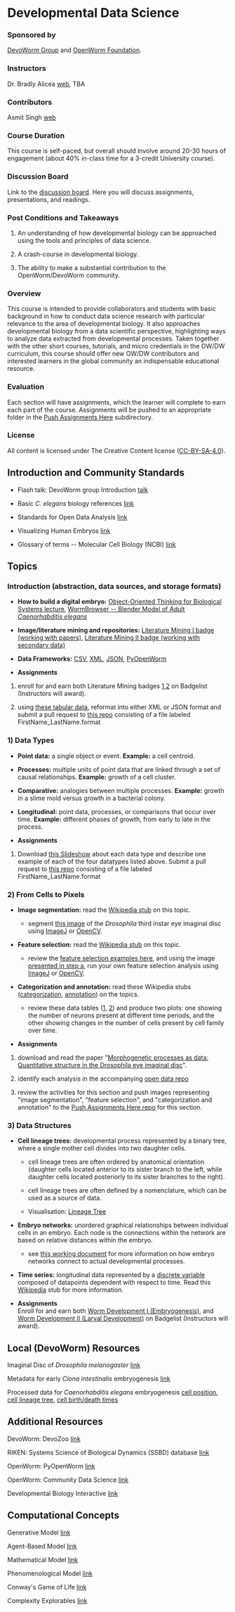 # Developmental Data Science  
### Sponsored by  
[DevoWorm Group](https://devoworm.weebly.com/) and [OpenWorm Foundation](http://openworm.org/). 

### Instructors  
Dr. Bradly Alicea [web](https://bradly-alicea.weebly.com/), TBA

### Contributors
Asmit Singh [web](https://github.com/asmitks)

### Course Duration  
This course is self-paced, but overall should involve around 20-30 hours of engagement (about 40% in-class time for a 3-credit University course).  

### Discussion Board
Link to the [discussion board](https://eliademy.com/app/a/courses/bdb7b0a934/discussions). Here you will discuss assignments, presentations, and readings.

### Post Conditions and Takeaways
1) An understanding of how developmental biology can be approached using the tools and principles of data science.  

2) A crash-course in developmental biology.  

3) The ability to make a substantial contribution to the OpenWorm/DevoWorm community.  

### Overview 
This course is intended to provide collaborators and students with basic background in how to conduct data science research with particular relevance to the area of developmental biology. It also approaches developmental biology from a data scientific perspective, highlighting ways to analyze data extracted from developmental processes. Taken together with the other short courses, tutorials, and micro credentials in the OW/DW curriculum, this course should offer new OW/DW contributors and interested learners in the global community an indispensable educational resource.

### Evaluation  
Each section will have assignments, which the learner will complete to earn each part of the course. Assignments will be pushed to an appropriate folder in the [Push Assignments Here](https://github.com/devoworm/OW-DW-Education/tree/master/Developmental%20Data%20Science/Push%20Assignments%20Here) subdirectory.


### License  
All content is licensed under The Creative Content license ([CC-BY-SA-4.0](https://github.com/devoworm/Licensing-DRM/blob/master/CC-BY-SA-4.0%20License.md)).  

## Introduction and Community Standards  
* Flash talk: DevoWorm group Introduction   [talk](https://www.youtube.com/watch?v=7jpksJcYK6E)  

* Basic _C. elegans_ biology references   [link](https://github.com/devoworm/devoworm.github.io/blob/master/Basic-C.%20elegans-Biology-References.md)  

* Standards for Open Data Analysis   [link](https://github.com/devoworm/devoworm.github.io/blob/master/Creating-Open-Datasets.md)  

* Visualizing Human Embryos   [link](https://embryo.asu.edu/pages/visualizing-human-embryos-1999-bradley-richard-smith)  

* Glossary of terms -- Molecular Cell Biology (NCBI)   [link](https://www.ncbi.nlm.nih.gov/books/NBK21607/)  

## Topics  

### Introduction (abstraction, data sources, and storage formats)   
* **How to build a digital embryo:** [Object-Oriented Thinking for Biological Systems lecture](https://drive.google.com/file/d/1kS8gUHAvTaAXQpJNZ548sRLq0uVP3tt2/view), [WormBrowser -- Blender Model of Adult _Caenorhabditis elegans_](http://browser.openworm.org/)

* **Image/literature mining and repositories:** [Literature Mining I badge (working with papers)](https://www.badgelist.com/Orthogonal-Research/Literature-Mining-I-working-with-papers), [Literature Mining II badge (working with secondary data)](https://www.badgelist.com/Orthogonal-Research/Literature-Mining-II-working-with-secondary-data)    

* **Data Frameworks:** [CSV](https://en.wikipedia.org/wiki/Comma-separated_values), [XML](https://www.w3schools.com/xml/default.asp), [JSON](https://www.w3schools.com/js/js_json_intro.asp), [PyOpenWorm](https://pypi.org/project/PyOpenWorm/)   

* **Assignments**
1) enroll for and earn both Literature Mining badges [1](https://www.badgelist.com/Orthogonal-Research/Literature-Mining-I-working-with-papers),[2](https://www.badgelist.com/Orthogonal-Research/Literature-Mining-II-working-with-secondary-data) on Badgelist (Instructors will award).   

2) using [these tabular data](https://github.com/devoworm/OW-DW-Education/blob/master/Data%20Repo/sampledata.csv), reformat into either XML or JSON format and submit a pull request to [this repo](https://github.com/devoworm/OW-DW-Education/tree/master/Data%20Repo) consisting of a file labeled FirstName_LastName.format


### 1) Data Types   
* **Point data:** a single object or event. **Example:** a cell centroid.

* **Processes:** multiple units of point data that are linked through a set of causal relationships. **Example:** growth of a cell cluster.

* **Comparative:** analogies between multiple processes. **Example:** growth in a slime mold versus growth in a bacterial colony.

* **Longitudinal:** point data, processes, or comparisons that occur over time. **Example:** different phases of growth, from early to late in the process.

* **Assignments**
1) Download [this Slideshow]() about each data type and describe one example of each of the four datatypes listed above. Submit a pull request to [this repo](https://github.com/devoworm/OW-DW-Education/tree/master/Developmental%20Data%20Science/Push%20Assignments%20Here/Data%20Types) consisting of a file labeled FirstName_LastName.format


### 2) From Cells to Pixels  
* **Image segmentation:** read the [Wikipedia stub](https://en.wikipedia.org/wiki/Image_segmentation) on this topic.

  * segment [this image](https://github.com/devoworm/Drosophila-imaginal-disc-segmentation/blob/master/Wolff-Gordon-Gordon-drawing.TIF) of the _Drosophila_ third instar eye imaginal disc using [ImageJ](https://imagej.nih.gov/ij/) or [OpenCV](https://opencv.org/).

* **Feature selection:** read the [Wikipedia stub](https://en.wikipedia.org/wiki/Image_segmentation) on this topic.

  * review the [feature selection examples here](https://github.com/devoworm/Drosophila-imaginal-disc-segmentation/tree/master/Areal%20Size%20Distributions), and using the image [presented in step a](https://github.com/devoworm/Drosophila-imaginal-disc-segmentation/blob/master/Wolff-Gordon-Gordon-drawing.TIF), run your own feature selection analysis using [ImageJ](https://imagej.nih.gov/ij/) or [OpenCV](https://opencv.org/).

* **Categorization and annotation:** read these Wikipedia stubs ([categorization](https://en.wikipedia.org/wiki/Categorization), [annotation](https://en.wikipedia.org/wiki/Annotation)) on the topics.

  * review these data tables ([1](https://github.com/devoworm/OW-DW-Education/blob/master/Data%20Repo/cellsbyfamily.csv), [2](https://github.com/devoworm/OW-DW-Education/blob/master/Data%20Repo/alladultcellsinembryo.csv)) and produce two plots: one showing the number of neurons present at different time periods, and the other showing changes in the number of cells present by cell family over time.

* **Assignments**
1) download and read the paper "[Morphogenetic processes as data: Quantitative structure in the Drosophila eye imaginal disc](https://www.biorxiv.org/content/10.1101/395640v1)".

2) identify each analysis in the accompanying [open data repo](https://github.com/devoworm/Drosophila-imaginal-disc-segmentation)

3) review the activities for this section and push images representing "image segmentation", "feature selection", and "categorization and annotation" to the [Push Assignments Here repo](https://github.com/devoworm/OW-DW-Education/tree/master/Developmental%20Data%20Science/Push%20Assignments%20Here) for this section.


### 3) Data Structures    
* **Cell lineage trees:** developmental process represented by a binary tree, where a single mother cell divides into two daughter cells. 

  * cell lineage trees are often ordered by anatomical orientation (daughter cells located anterior to its sister branch to the left, while daughter cells located posteriorly to its sister branches to the right).  

  * cell lineage trees are often defined by a nomenclature, which can be used as a source of data.
  
  * Visualisation: [Lineage Tree](http://wormweb.org/celllineage#c=P0&z=1) 

* **Embryo networks:** unordered graphical relationships between individual cells in an embryo. Each node is the connections within the network are based on relative distances within the embryo.  

  * see [this working document](https://github.com/devoworm/Theoretical-Types-of-Embryo-Developmental-Networks) for more information on how embryo networks connect to actual developmental processes.  

* **Time series:** longitudinal data represented by a [discrete variable](https://en.wikipedia.org/wiki/Continuous_or_discrete_variable#Discrete_variable) composed of datapoints dependent with respect to time. Read this [Wikipedia](https://en.wikipedia.org/wiki/Time_series) stub for more information.  

* **Assignments**  
Enroll for and earn both [Worm Development I (Embryogenesis)](https://www.badgelist.com/OpenWorm/Worm-Development-I-Embryogenesis), and [Worm Development II (Larval Development)](https://www.badgelist.com/OpenWorm/Worm-Development-II-Larval-Development) on Badgelist (Instructors will award). 


## Local (DevoWorm) Resources  
Imaginal Disc of _Drosophila melanogaster_     [link](https://github.com/devoworm/Drosophila-imaginal-disc-segmentation)  

Metadata for early _Ciona intestinalis_ embryogenesis   [link](https://github.com/devoworm/DevoWorm/tree/master/Ascidian%20Embryogenesis%20Data)

Processed data for _Caenorhabditis elegans_ embryogenesis   [cell position](https://github.com/devoworm/DevoWorm/tree/master/Positional%20Info), [cell lineage tree](https://github.com/devoworm/DevoWorm/tree/master/Lineage%20Tree%20DB), [cell birth/death times](https://github.com/devoworm/DevoWorm/tree/master/Cell%20Birth%20and%20Death%20Timing%20Data)


## Additional Resources   
DevoWorm: DevoZoo   [link](https://devoworm.github.io/)  

RIKEN: Systems Science of Biological Dynamics (SSBD) database   [link](http://ssbd.qbic.riken.jp/)  

OpenWorm: PyOpenWorm   [link](https://pypi.org/project/PyOpenWorm/)  

OpenWorm: Community Data Science   [link](https://github.com/devoworm/Data-Science)  

Developmental Biology Interactive   [link](http://www.devbio.biology.gatech.edu/)   


## Computational Concepts   
Generative Model   [link](https://en.wikipedia.org/wiki/Generative_model)  

Agent-Based Model   [link](https://en.wikipedia.org/wiki/Agent-based_model)  

Mathematical Model   [link](https://en.wikipedia.org/wiki/Mathematical_model)  

Phenomenological Model   [link](https://en.wikipedia.org/wiki/Phenomenological_model)  

Conway's Game of Life   [link](http://www.conwaylife.com/wiki/Conway%27s_Game_of_Life)  

Complexity Explorables   [link](http://www.complexity-explorables.org/)
